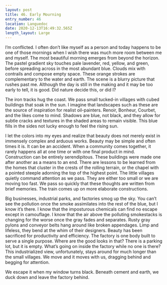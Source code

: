 ```yaml
---
layout: post
title: 46. Early Mourning
entry_number: 46
location: Languedoc
date: 2020-12-13T16:49:32.565Z
length_layout: Large
---
```

I’m conflicted. I often don’t like myself as a person and today happens to be one of those mornings when I wish there was much more room between me and myself. 
The most beautiful morning emerges from beyond the horizon. The pastel gradient sky touches pale lavender, red, yellow, and green, before spreading across in the most abundant blue. Clouds mix with contrails and compose empty space. These orange strokes are complementary to the water and earth. The scene is a blurry picture that rushes past me. Although the day is still in the making and it may be too early to tell, it is good. Did nature decide this, or did I?

The iron tracks hug the coast. We pass small tucked-in villages with cubed buildings that soak in the sun. I imagine that landscapes such as these are the source of inspiration for realist oil-painters. Renoir, Bonheur, Courbet, and the likes come to mind. Shadows are blue, not black, and they allow for subtle cracks and textures in the shaded areas to remain visible. This blue fills in the sides not lucky enough to feel the rising sun.

I let the colors into my eyes and realize that beauty does not merely exist in immensely complex and arduous works. Beauty may be simple and often times it is. It can be an accident. When a community comes together, it rarely happens all at one time or with one final product in mind. Construction can be entirely serendipitous. These buildings were made one after another as a means to an end. There are lessons to be learned from the homes that cluster in the crests of the rolling terrain, or the chapel with a pointed steeple adorning the top of the highest point. The little villages quietly command attention as we pass. They are either too small or we are moving too fast. We pass so quickly that these thoughts are written from brief memories. The train comes up on more elaborate constructions.

Big businesses, industrial parks, and factories smog up the sky. You can’t see the pollution once the smoke assimilates into the rest of the blue, but I know it’s there. I know that the imposturous chemicals can find no escape except in camouflage. I know that the air above the polluting smokestacks is changing for the worse once the gray fades and separates. Rusty gray pylons and conveyor belts hang around like broken appendages. Limp and lifeless, they bend at the whim of their designers. Beauty has been sacrificed for productivity and efficiency. The factory is one body built to serve a single purpose. Where are the good looks in that? 
There is a parking lot, but it is empty. What’s going on inside the factory while no one is there? This industrialized view, unfortunately, stays around for much longer than the small villages. We move and it moves with us, dragging behind and begging for attention.

We escape it when my window turns black. Beneath cement and earth, we duck down and leave the factory behind.